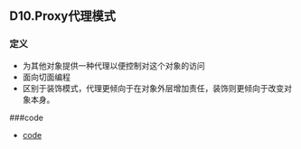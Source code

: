 ## D10.Proxy代理模式

### 定义
- 为其他对象提供一种代理以便控制对这个对象的访问 
- 面向切面编程
- 区别于装饰模式，代理更倾向于在对象外层增加责任，装饰则更倾向于改变对象本身。

###code
- [code](../proxy)